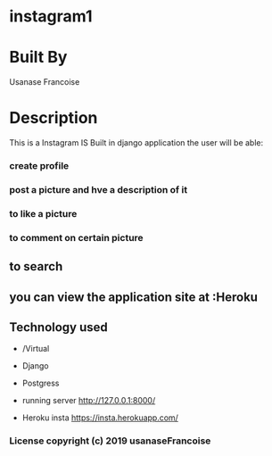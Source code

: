 # instagram1

# Built By
 Usanase Francoise
# Description 

This is a Instagram  IS Built in django application  the user will be able:
### create profile
### post a picture and hve a  description of it
### to like a picture
### to comment on certain picture
## to search

## you can view the application site at :Heroku


        
        
## Technology used
- /Virtual
- Django
- Postgress

- running server http://127.0.0.1:8000/
- Heroku insta https://insta.herokuapp.com/

### License copyright (c) 2019 usanaseFrancoise
